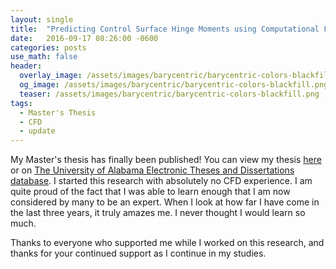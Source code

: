 ```yaml
---
layout: single
title:  "Predicting Control Surface Hinge Moments using Computational Fluid Dynamics"
date:   2016-09-17 08:26:00 -0600
categories: posts
use_math: false
header:
  overlay_image: /assets/images/barycentric/barycentric-colors-blackfill.png
  og_image: /assets/images/barycentric/barycentric-colors-blackfill.png
  teaser: /assets/images/barycentric/barycentric-colors-blackfill.png
tags:
  - Master's Thesis
  - CFD
  - update
---
```


My Master's thesis has finally been published! You can view my thesis [here](/assets/docs/Simpson-2016-hinge-moment-cfd.pdf) or on [The University of Alabama Electronic Theses and Dissertations database](https://ir.ua.edu/items/b24e56da-42e8-45ef-861c-f32ff2a6d3e5).
I started this research with absolutely no CFD experience.
I am quite proud of the fact that I was able to learn enough that I am now considered by many to be an expert. 
When I look at how far I have come in the last three years, it truly amazes me.
I never thought I would learn so much.

Thanks to everyone who supported me while I worked on this research, and thanks for your continued support as I continue in my studies.